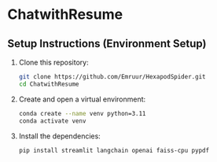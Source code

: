 # ChatwithResume

## Setup Instructions (Environment Setup)

1. Clone this repository:
   ```bash
   git clone https://github.com/Emruur/HexapodSpider.git
   cd ChatwithResume
2. Create and open a virtual environment:
   ```bash
   conda create --name venv python=3.11
   conda activate venv
3. Install the dependencies:
   ```bash
   pip install streamlit langchain openai faiss-cpu pypdf
